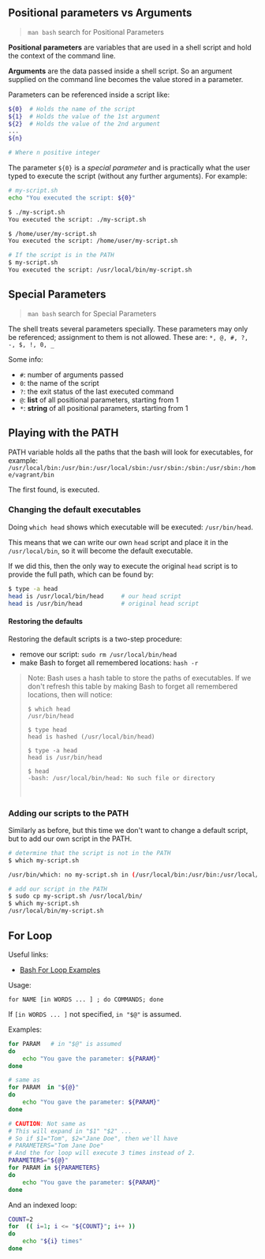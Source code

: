 ## Positional parameters vs Arguments
>`man bash` search for Positional Parameters

**Positional parameters** are variables that are used in a shell script and hold the context of the command line. 

**Arguments** are the data passed inside a shell script. So an argument supplied on the command line becomes the value stored in a parameter.

Parameters can be referenced inside a script like:
```bash
${0}  # Holds the name of the script
${1}  # Holds the value of the 1st argument
${2}  # Holds the value of the 2nd argument
...
${n}

# Where n positive integer
```

The parameter `${0}` is a *special parameter* and is practically what the user typed to execute the script (without any further arguments). For example:
```bash
# my-script.sh
echo "You executed the script: ${0}"
```
```bash
$ ./my-script.sh
You executed the script: ./my-script.sh

$ /home/user/my-script.sh
You executed the script: /home/user/my-script.sh

# If the script is in the PATH
$ my-script.sh
You executed the script: /usr/local/bin/my-script.sh
```

## Special Parameters
>`man bash` search for Special Parameters

The  shell treats several parameters specially.  These parameters may only be referenced; assignment to them is not allowed. These are:
`*, @, #, ?, -, $, !, 0, _`

Some info:
- `#`: number of arguments passed
- `0`: the name of the script
- `?`: the exit status of the last executed command
- `@`: **list** of all positional parameters, starting from 1
- `*`: **string** of all positional parameters, starting from 1


## Playing with the PATH
PATH variable holds all the paths that the bash will look for executables, for example:
`/usr/local/bin:/usr/bin:/usr/local/sbin:/usr/sbin:/sbin:/usr/sbin:/home/vagrant/bin`

The first found, is executed.

### Changing the default executables
Doing `which head` shows which executable will be executed:
`/usr/bin/head`.

This means that we can write our own `head` script and place it in the `/usr/local/bin`, so it will become the default executable.

If we did this, then the only way to execute the original `head` script is to provide the full path, which can be found by:
```bash
$ type -a head
head is /usr/local/bin/head     # our head script
head is /usr/bin/head           # original head script
```

#### Restoring the defaults
Restoring the default scripts is a two-step procedure:
- remove our script: `sudo rm /usr/local/bin/head`
- make Bash to forget all remembered locations: `hash -r`

>Note:
>Bash uses a hash table to store the paths of executables. If we don't refresh this table by making Bash to forget all remembered locations, then will notice:
>```console
>$ which head
>/usr/bin/head
>
>$ type head
>head is hashed (/usr/local/bin/head)
>
>$ type -a head
>head is /usr/bin/head
>
>$ head
>-bash: /usr/local/bin/head: No such file or directory
>```
><br>

### Adding our scripts to the PATH
Similarly as before, but this time we don't want to change a default script, but to add our own script in the PATH.
```bash
# determine that the script is not in the PATH
$ which my-script.sh

/usr/bin/which: no my-script.sh in (/usr/local/bin:/usr/bin:/usr/local/sbin:/usr/sbin:/sbin:/usr/sbin:/home/vagrant/bin)

# add our script in the PATH
$ sudo cp my-script.sh /usr/local/bin/
$ which my-script.sh
/usr/local/bin/my-script.sh
```


## For Loop
Useful links:
- [Bash For Loop Examples](https://www.cyberciti.biz/faq/bash-for-loop/)

Usage:

`for NAME [in WORDS ... ] ; do COMMANDS; done`

If `[in WORDS ... ]` not specified, `in "$@"` is assumed.

Examples:
```bash
for PARAM   # in "$@" is assumed
do
    echo "You gave the parameter: ${PARAM}"
done

# same as
for PARAM  in "${@}"
do
    echo "You gave the parameter: ${PARAM}"
done

# CAUTION: Not same as
# This will expand in "$1" "$2" ...
# So if $1="Tom", $2="Jane Doe", then we'll have
# PARAMETERS="Tom Jane Doe"
# And the for loop will execute 3 times instead of 2.
PARAMETERS="${@}"
for PARAM in ${PARAMETERS}
do
    echo "You gave the parameter: ${PARAM}"
done
```
And an indexed loop:
```bash
COUNT=2
for  (( i=1; i <= "${COUNT}"; i++ ))
do
    echo "${i} times"
done
```